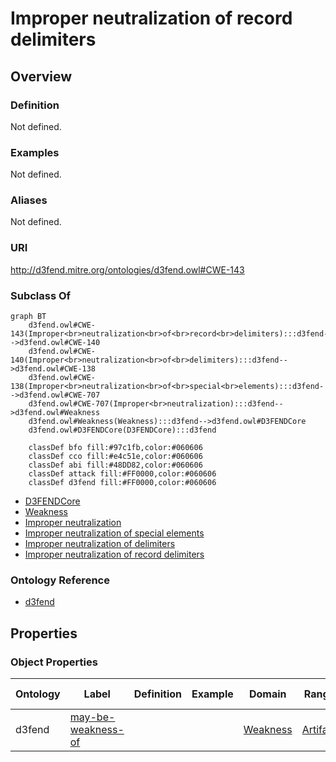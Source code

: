# Improper neutralization of record delimiters

## Overview

### Definition
Not defined.

### Examples
Not defined.

### Aliases
Not defined.

### URI
http://d3fend.mitre.org/ontologies/d3fend.owl#CWE-143

### Subclass Of
```mermaid
graph BT
    d3fend.owl#CWE-143(Improper<br>neutralization<br>of<br>record<br>delimiters):::d3fend-->d3fend.owl#CWE-140
    d3fend.owl#CWE-140(Improper<br>neutralization<br>of<br>delimiters):::d3fend-->d3fend.owl#CWE-138
    d3fend.owl#CWE-138(Improper<br>neutralization<br>of<br>special<br>elements):::d3fend-->d3fend.owl#CWE-707
    d3fend.owl#CWE-707(Improper<br>neutralization):::d3fend-->d3fend.owl#Weakness
    d3fend.owl#Weakness(Weakness):::d3fend-->d3fend.owl#D3FENDCore
    d3fend.owl#D3FENDCore(D3FENDCore):::d3fend
    
    classDef bfo fill:#97c1fb,color:#060606
    classDef cco fill:#e4c51e,color:#060606
    classDef abi fill:#48DD82,color:#060606
    classDef attack fill:#FF0000,color:#060606
    classDef d3fend fill:#FF0000,color:#060606
```

- [D3FENDCore](/docs/ontology/reference/model/D3FENDCore/D3FENDCore.md)
- [Weakness](/docs/ontology/reference/model/D3FENDCore/Weakness/Weakness.md)
- [Improper neutralization](/docs/ontology/reference/model/D3FENDCore/Weakness/Improper%20neutralization/Improper%20neutralization.md)
- [Improper neutralization of special elements](/docs/ontology/reference/model/D3FENDCore/Weakness/Improper%20neutralization/Improper%20neutralization%20of%20special%20elements/Improper%20neutralization%20of%20special%20elements.md)
- [Improper neutralization of delimiters](/docs/ontology/reference/model/D3FENDCore/Weakness/Improper%20neutralization/Improper%20neutralization%20of%20special%20elements/Improper%20neutralization%20of%20delimiters/Improper%20neutralization%20of%20delimiters.md)
- [Improper neutralization of record delimiters](/docs/ontology/reference/model/D3FENDCore/Weakness/Improper%20neutralization/Improper%20neutralization%20of%20special%20elements/Improper%20neutralization%20of%20delimiters/Improper%20neutralization%20of%20record%20delimiters/Improper%20neutralization%20of%20record%20delimiters.md)


### Ontology Reference
- [d3fend](http://d3fend.mitre.org/ontologies/d3fend.owl#)

## Properties
### Object Properties
| Ontology | Label | Definition | Example | Domain | Range | Inverse Of |
|----------|-------|------------|---------|--------|-------|------------|
| d3fend | [may-be-weakness-of](http://d3fend.mitre.org/ontologies/d3fend.owl#may-be-weakness-of) |  |  | [Weakness](/docs/ontology/reference/model/D3FENDCore/Weakness/Weakness.md) | [Artifact](/docs/ontology/reference/model/D3FENDCore/Artifact/Artifact.md) | [may-have-weakness](http://d3fend.mitre.org/ontologies/d3fend.owl#may-have-weakness) |

